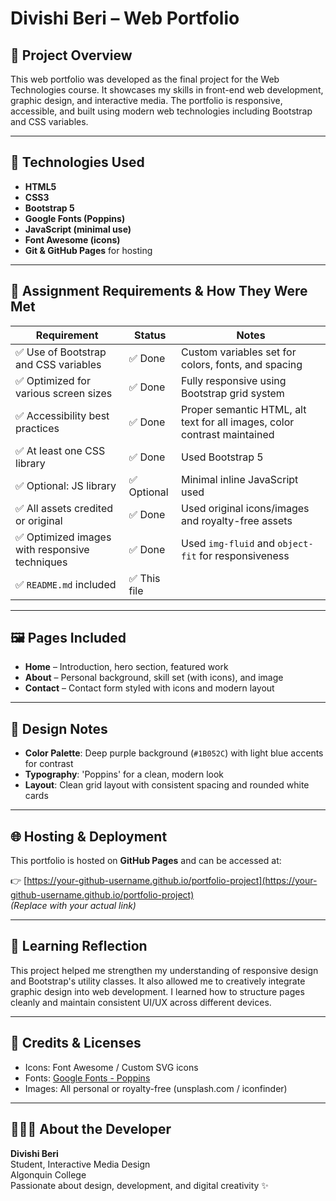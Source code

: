# Divishi Beri – Web Portfolio

## 🧾 Project Overview

This web portfolio was developed as the final project for the Web Technologies course. It showcases my skills in front-end web development, graphic design, and interactive media. The portfolio is responsive, accessible, and built using modern web technologies including Bootstrap and CSS variables.

---

## 🧰 Technologies Used

- **HTML5**
- **CSS3**
- **Bootstrap 5**
- **Google Fonts (Poppins)**
- **JavaScript (minimal use)**
- **Font Awesome (icons)**
- **Git & GitHub Pages** for hosting

---

## 🎯 Assignment Requirements & How They Were Met

| Requirement                                       | Status     | Notes |
|--------------------------------------------------|------------|-------|
| ✅ Use of Bootstrap and CSS variables            | ✅ Done     | Custom variables set for colors, fonts, and spacing |
| ✅ Optimized for various screen sizes             | ✅ Done     | Fully responsive using Bootstrap grid system |
| ✅ Accessibility best practices                   | ✅ Done     | Proper semantic HTML, alt text for all images, color contrast maintained |
| ✅ At least one CSS library                       | ✅ Done     | Used Bootstrap 5 |
| ✅ Optional: JS library                           | ✅ Optional | Minimal inline JavaScript used |
| ✅ All assets credited or original                | ✅ Done     | Used original icons/images and royalty-free assets |
| ✅ Optimized images with responsive techniques    | ✅ Done     | Used `img-fluid` and `object-fit` for responsiveness |
| ✅ `README.md` included                           | ✅ This file |

---

## 🖼️ Pages Included

- **Home** – Introduction, hero section, featured work
- **About** – Personal background, skill set (with icons), and image
- **Contact** – Contact form styled with icons and modern layout

---

## 🎨 Design Notes

- **Color Palette**: Deep purple background (`#1B052C`) with light blue accents for contrast
- **Typography**: 'Poppins' for a clean, modern look
- **Layout**: Clean grid layout with consistent spacing and rounded white cards

---

## 🌐 Hosting & Deployment

This portfolio is hosted on **GitHub Pages** and can be accessed at:

👉 [https://your-github-username.github.io/portfolio-project](https://your-github-username.github.io/portfolio-project)  
*(Replace with your actual link)*

---

## 🧠 Learning Reflection

This project helped me strengthen my understanding of responsive design and Bootstrap's utility classes. It also allowed me to creatively integrate graphic design into web development. I learned how to structure pages cleanly and maintain consistent UI/UX across different devices.

---

## 🔐 Credits & Licenses

- Icons: Font Awesome / Custom SVG icons  
- Fonts: [Google Fonts - Poppins](https://fonts.google.com/specimen/Poppins)  
- Images: All personal or royalty-free (unsplash.com / iconfinder)

---

## 🙋🏻‍♀️ About the Developer

**Divishi Beri**  
Student, Interactive Media Design  
Algonquin College  
Passionate about design, development, and digital creativity ✨
